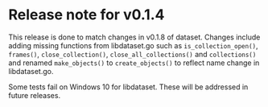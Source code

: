 
# Release note for v0.1.4

This release is done to match changes in v0.1.8 of dataset.
Changes include adding missing functions from libdataset.go
such as `is_collection_open()`, `frames()`, `close_collection()`,
`close_all_collections()` and `collections()`
and renamed `make_objects()` to `create_objects()` to reflect
name change in libdataset.go.

Some tests fail on Windows 10 for libdataset. These will be addressed 
in future releases.

